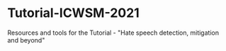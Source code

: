 # Tutorial-ICWSM-2021
Resources and tools for the Tutorial - "Hate speech detection, mitigation and beyond"
